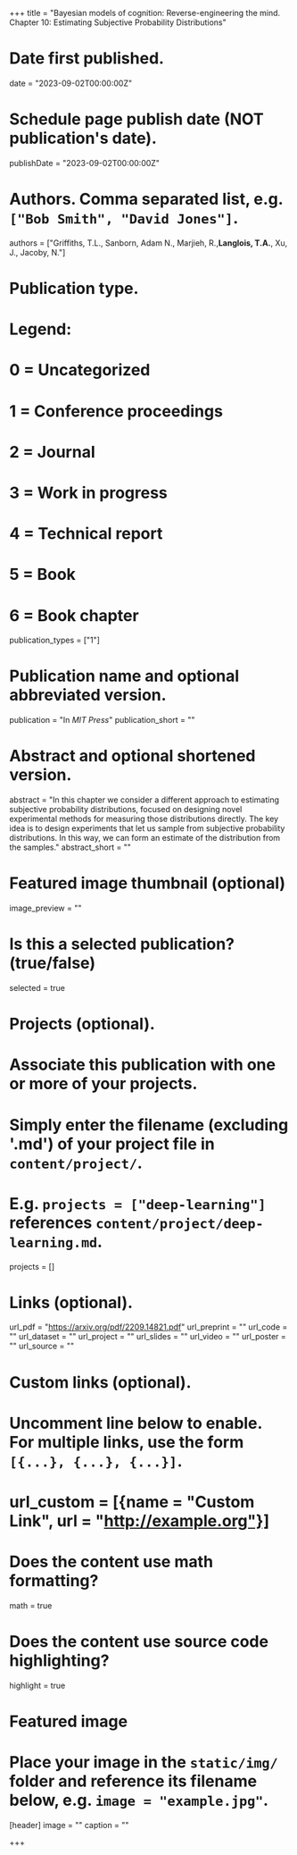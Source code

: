 +++
title = "Bayesian models of cognition: Reverse-engineering the mind. Chapter 10: Estimating Subjective Probability Distributions"

# Date first published.
date = "2023-09-02T00:00:00Z"

# Schedule page publish date (NOT publication's date).
publishDate = "2023-09-02T00:00:00Z"

# Authors. Comma separated list, e.g. `["Bob Smith", "David Jones"]`.
authors = ["Griffiths, T.L., Sanborn, Adam N., Marjieh, R.,__Langlois, T.A.__, Xu, J., Jacoby, N."]

# Publication type.
# Legend:
# 0 = Uncategorized
# 1 = Conference proceedings
# 2 = Journal
# 3 = Work in progress
# 4 = Technical report
# 5 = Book
# 6 = Book chapter
publication_types = ["1"]

# Publication name and optional abbreviated version.
publication = "In *MIT Press*"
publication_short = ""

# Abstract and optional shortened version.
abstract = "In this chapter we consider a different approach to estimating subjective probability distributions, focused on designing novel experimental methods for measuring those distributions directly. The key idea is to design experiments that let us sample from subjective probability distributions. In this way, we can form an estimate of the distribution from the samples."
abstract_short = ""

# Featured image thumbnail (optional)
image_preview = ""

# Is this a selected publication? (true/false)
selected = true

# Projects (optional).
#   Associate this publication with one or more of your projects.
#   Simply enter the filename (excluding '.md') of your project file in `content/project/`.
#   E.g. `projects = ["deep-learning"]` references `content/project/deep-learning.md`.
projects = []

# Links (optional).
url_pdf = "https://arxiv.org/pdf/2209.14821.pdf"
url_preprint = ""
url_code = ""
url_dataset = ""
url_project = ""
url_slides = ""
url_video = ""
url_poster = ""
url_source = ""

# Custom links (optional).
#   Uncomment line below to enable. For multiple links, use the form `[{...}, {...}, {...}]`.
# url_custom = [{name = "Custom Link", url = "http://example.org"}]

# Does the content use math formatting?
math = true

# Does the content use source code highlighting?
highlight = true

# Featured image
# Place your image in the `static/img/` folder and reference its filename below, e.g. `image = "example.jpg"`.
[header]
image = ""
caption = ""

+++
